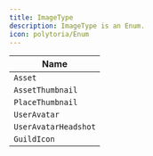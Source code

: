 ```yaml
---
title: ImageType
description: ImageType is an Enum.
icon: polytoria/Enum
---
```


| Name                 |
| -------------------- |
| `Asset`              |
| `AssetThumbnail`     |
| `PlaceThumbnail`     |
| `UserAvatar`         |
| `UserAvatarHeadshot` |
| `GuildIcon`          |
